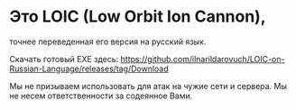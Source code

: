 # Это LOIC (Low Orbit Ion Cannon), 
точнее переведенная его версия на русский язык.

Скачать готовый EXE здесь: https://github.com/ilnarildarovuch/LOIC-on-Russian-Language/releases/tag/Download

Мы не призываем использовать для атак на чужие сети и сервера. Мы не несем ответственности за содеянное Вами.
